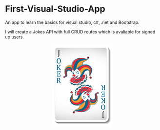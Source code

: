 # First-Visual-Studio-App

An app to learn the basics for visual studio, c#, .net and Bootstrap.

I will create a Jokes API with full CRUD routes which is avaliable for signed up users. 
<div  align="center">
<img src="./Jokes/wwwroot/Images/1zvw_ahkc_210729.jpg" width='200'/>
</div>

